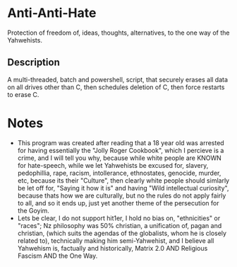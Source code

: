 # Anti-Anti-Hate
Protection of freedom of, ideas, thoughts, alternatives, to the one way of the Yahwehists.

## Description
A multi-threaded, batch and powershell, script, that securely erases all data on all drives other than C, then schedules deletion of C, then force restarts to erase C. 

# Notes
- This program was created after reading that a 18 year old was arrested for having essentially the "Jolly Roger Cookbook", which I percieve is a crime, and I will tell you why, because while white people are KNOWN for hate-speech, while we let Yahwehists be excused for, slavery, pedophillia, rape, racism, intollerance, ethnostates, genocide, murder, etc, because its their "Culture", then clearly white people should simlarly be let off for, "Saying it how it is" and having "Wild intellectual curiosity", because thats how we are culturally, but no the rules do not apply fairly to all, and so it ends up, just yet another theme of the persecution for the Goyim. 
- Lets be clear, I do not support hit1er, I hold no bias on, "ethnicities" or "races"; Nz philosophy was 50% christian, a unification of, pagan and christian, (which suits the agendas of the globalists, whom he is closely related to), technically making him semi-Yahwehist, and I believe all Yahwehism is, factually and historically, Matrix 2.0 AND Religious Fascism AND the One Way.
